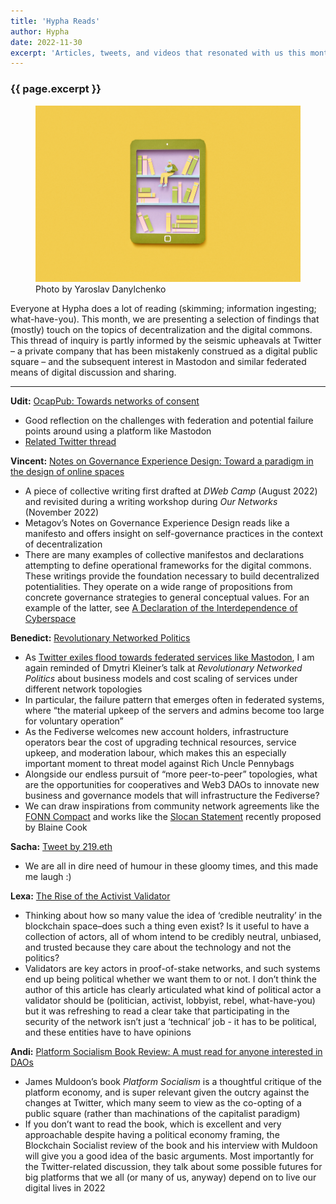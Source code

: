 ```yaml
---
title: 'Hypha Reads'
author: Hypha
date: 2022-11-30
excerpt: 'Articles, tweets, and videos that resonated with us this month'
---
```



### {{ page.excerpt }}

<figure>
<img src='/assets/images/posts/2022-11-30-paper-tablet.jpg' alt="Paper tablet with bookshelf handmade from colored paper on a yellow background"/>
<figcaption>
    Photo by Yaroslav Danylchenko
  </figcaption>
</figure>

Everyone at Hypha does a lot of reading (skimming; information ingesting; what-have-you). This month, we are presenting a selection of findings that (mostly) touch on the topics of decentralization and the digital commons. This thread of inquiry is partly informed by the seismic upheavals at Twitter – a private company that has been mistakenly construed as a digital public square – and the subsequent interest in Mastodon and similar federated means of digital discussion and sharing.

****

**Udit:** [OcapPub: Towards networks of consent](https://gitlab.com/spritely/ocappub/-/blob/master/README.org) 

  * Good reflection on the challenges with federation and potential failure points around using a platform like Mastodon
  * [Related Twitter thread](https://twitter.com/dystopiabreaker/status/1594148152369500160) 


**Vincent:** [Notes on Governance Experience Design: Toward a paradigm in the design of online spaces](https://www.crowdwrite.xyz/metagov/cl7e9sjvc000q09jx9kjhbocz/text)

  * A piece of collective writing first drafted at *DWeb Camp* (August 2022) and revisited during a writing workshop during *Our Networks* (November 2022) 
  * Metagov’s Notes on Governance Experience Design reads like a manifesto and offers insight on self-governance practices in the context of decentralization
  * There are many examples of collective manifestos and declarations attempting to define operational frameworks for the digital commons. These writings provide the foundation necessary to build decentralized potentialities. They operate on a wide range of propositions from concrete governance strategies to general conceptual values. For an example of the latter, see [A Declaration of the Interdependence of Cyberspace](https://www.interdependence.online/declaration)

  
**Benedict:** [Revolutionary Networked Politics](https://youtu.be/UyeoTmgM6Uk?t=1015) 

  * As [Twitter exiles flood towards federated services like Mastodon](https://www.eff.org/deeplinks/2022/11/fediverse-could-be-awesome-if-we-dont-screw-it), I am again reminded of Dmytri Kleiner’s talk at *Revolutionary Networked Politics* about business models and cost scaling of services under different network topologies
  * In particular, the failure pattern that emerges often in federated systems, where “the material upkeep of the servers and admins become too large for voluntary operation”
  * As the Fediverse welcomes new account holders, infrastructure operators bear the cost of upgrading technical resources, service upkeep, and moderation labour, which makes this an especially important moment to threat model against Rich Uncle Pennybags
  * Alongside our endless pursuit of “more peer-to-peer” topologies, what are the opportunities for cooperatives and Web3 DAOs to innovate new business and governance models that will infrastructure the Fediverse?
  * We can draw inspirations from community network agreements like the [FONN Compact](https://guifi.net/en/FONNC) and works like the [Slocan Statement](https://slocanstatement.org) recently proposed by Blaine Cook
  
  
**Sacha:** [Tweet by 219.eth ](https://twitter.com/219_eth/status/1597718296539066369)

  * We are all in dire need of humour in these gloomy times, and this made me laugh :)
  
  
**Lexa:** [The Rise of the Activist Validator](https://chainflow.io/the-rise-of-the-activist-validator/) 

  * Thinking about how so many value the idea of ‘credible neutrality’ in the blockchain space–does such a thing even exist? Is it useful to have a collection of actors, all of whom intend to be credibly neutral, unbiased, and trusted because they care about the technology and not the politics?
  * Validators are key actors in proof-of-stake networks, and such systems end up being political whether we want them to or not. I don’t think the author of this article has clearly articulated what kind of political actor a validator should be (politician, activist, lobbyist, rebel, what-have-you) but it was refreshing to read a clear take that participating in the security of the network isn’t just a ‘technical’ job - it has to be political, and these entities have to have opinions
  
  
**Andi:** [Platform Socialism Book Review: A must read for anyone interested in DAOs](https://theblockchainsocialist.com/platform-socialism-book-review-a-must-read-for-anyone-interested-in-daos/)

  * James Muldoon’s book *Platform Socialism* is a thoughtful critique of the platform economy, and is super relevant given the outcry against the changes at Twitter, which many seem to view as the co-opting of a public square (rather than machinations of the capitalist paradigm)
  * If you don’t want to read the book, which is excellent and very approachable despite having a political economy framing, the Blockchain Socialist review of the book and his interview with Muldoon will give you a good idea of the basic arguments. Most importantly for the Twitter-related discussion, they talk about some possible futures for big platforms that we all (or many of us, anyway) depend on to live our digital lives in 2022
